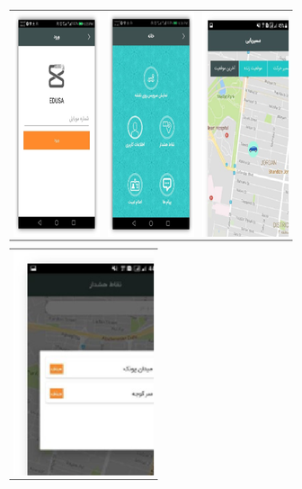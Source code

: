 <table style="width:100%">
   <tr>
    <td><img src="https://github.com/JaberBabaki/edusa-project/blob/master/pic/1.jpg" width="250" height="400" /></td>
     <td><img src="https://github.com/JaberBabaki/edusa-project/blob/master/pic/2.jpg" width="250" height="400" /></td>
     <td><img src="https://github.com/JaberBabaki/edusa-project/blob/master/pic/3.jpg" width="250" height="400" /></td>
  </tr>
</table>
 
<table style="width:100%">
   <tr>
    <td><img src="https://github.com/JaberBabaki/edusa-project/blob/master/pic/4.jpg" width="250" height="400" /></td>
  </tr>
</table>

